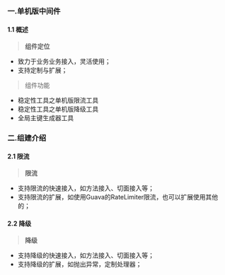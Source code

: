 ### 一.单机版中间件
#### 1.1 概述
> **组件定位**
* 致力于业务业务接入，灵活使用；
* 支持定制与扩展；

> 组件功能
* 稳定性工具之单机版限流工具
* 稳定性工具之单机版降级工具
* 全局主键生成器工具

### 二.组建介绍
#### 2.1 限流
> **限流**
* 支持限流的快速接入，如方法接入、切面接入等；
* 支持限流的扩展，如使用Guava的RateLimiter限流，也可以扩展使用其他的；

#### 2.2 降级
> **降级**
* 支持降级的快速接入，如方法接入、切面接入等；
* 支持降级的扩展，如抛出异常，定制处理器；